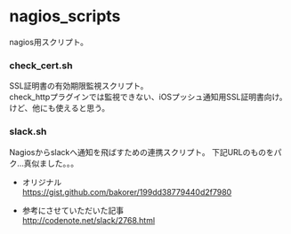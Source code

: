 # nagios_scripts  
nagios用スクリプト。  
  

### check_cert.sh
SSL証明書の有効期限監視スクリプト。  
check_httpプラグインでは監視できない、iOSプッシュ通知用SSL証明書向け。けど、他にも使えると思う。  
  

### slack.sh
Nagiosからslackへ通知を飛ばすための連携スクリプト。
下記URLのものをパク…真似ました。。。

* オリジナル  
https://gist.github.com/bakorer/199dd38779440d2f7980  
  
* 参考にさせていただいた記事  
http://codenote.net/slack/2768.html  
  